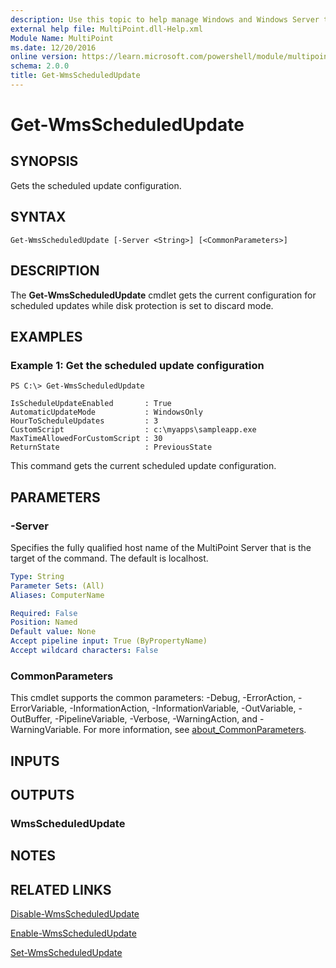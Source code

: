 ```yaml
---
description: Use this topic to help manage Windows and Windows Server technologies with Windows PowerShell.
external help file: MultiPoint.dll-Help.xml
Module Name: MultiPoint
ms.date: 12/20/2016
online version: https://learn.microsoft.com/powershell/module/multipoint/get-wmsscheduledupdate?view=windowsserver2019-ps&wt.mc_id=ps-gethelp
schema: 2.0.0
title: Get-WmsScheduledUpdate
---
```


# Get-WmsScheduledUpdate

## SYNOPSIS
Gets the scheduled update configuration.

## SYNTAX

```
Get-WmsScheduledUpdate [-Server <String>] [<CommonParameters>]
```

## DESCRIPTION
The **Get-WmsScheduledUpdate** cmdlet gets the current configuration for scheduled updates while disk protection is set to discard mode.

## EXAMPLES

### Example 1: Get the scheduled update configuration
```
PS C:\> Get-WmsScheduledUpdate

IsScheduleUpdateEnabled       : True
AutomaticUpdateMode           : WindowsOnly
HourToScheduleUpdates         : 3
CustomScript                  : c:\myapps\sampleapp.exe
MaxTimeAllowedForCustomScript : 30
ReturnState                   : PreviousState
```

This command gets the current scheduled update configuration.

## PARAMETERS

### -Server
Specifies the fully qualified host name of the MultiPoint Server that is the target of the command.
The default is localhost.

```yaml
Type: String
Parameter Sets: (All)
Aliases: ComputerName

Required: False
Position: Named
Default value: None
Accept pipeline input: True (ByPropertyName)
Accept wildcard characters: False
```

### CommonParameters
This cmdlet supports the common parameters: -Debug, -ErrorAction, -ErrorVariable, -InformationAction, -InformationVariable, -OutVariable, -OutBuffer, -PipelineVariable, -Verbose, -WarningAction, and -WarningVariable. For more information, see [about_CommonParameters](https://go.microsoft.com/fwlink/?LinkID=113216).

## INPUTS

## OUTPUTS

### WmsScheduledUpdate

## NOTES

## RELATED LINKS

[Disable-WmsScheduledUpdate](./Disable-WmsScheduledUpdate.md)

[Enable-WmsScheduledUpdate](./Enable-WmsScheduledUpdate.md)

[Set-WmsScheduledUpdate](./Set-WmsScheduledUpdate.md)


